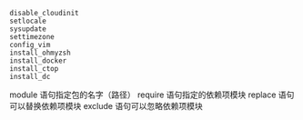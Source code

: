````
disable_cloudinit
setlocale
sysupdate
settimezone
config_vim
install_ohmyzsh
install_docker
install_ctop
install_dc

````

module 语句指定包的名字（路径）
require 语句指定的依赖项模块
replace 语句可以替换依赖项模块
exclude 语句可以忽略依赖项模块
